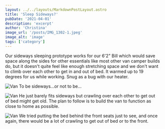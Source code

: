 ```yaml
---
layout: ../../layouts/MarkdownPostLayout.astro
title: 'Sleep Sideways?'
pubDate: '2021-04-01'
description: 'excerpt'
author: 'Christina'
image_url: '/posts/IMG_1302-1.jpeg'
image_alt: 'image'
tags: ['category']
---
```


Our sideways sleeping prototype works for our 6'2" Bill which would save space along the sides for other essentials like most other van camper builds do, but it doesn't quite feel like enough stretching space and we don't want to climb over each other to get in and out of bed. It warmed up to 19 degrees for us while working. Snug as a bug with our heater.

![Van](/posts/IMG_1126.jpeg)
To be sideways...or not to be...

![Van](/posts/IMG_1133-2.jpeg)
He just barely fits sideways but crawling over each other to get out of bed might get old. The plan to follow is to build the van to function as close to home as possible.

![Van](/posts/IMG_1224.jpeg)
We tried putting the bed behind the front seats just to see, and once again, there would be a lot of crawling to get out of bed or to the front.
